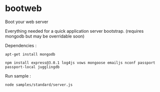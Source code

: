 bootweb
=======

Boot your web server

Everything needed for a quick application server bootstrap.
(requires mongodb but may be overridable soon)

Dependencies :

    apt-get install mongodb
    
    npm install express@3.0.1 log4js vows mongoose emailjs nconf passport passport-local jugglingdb

Run sample :

    node samples/standard/server.js